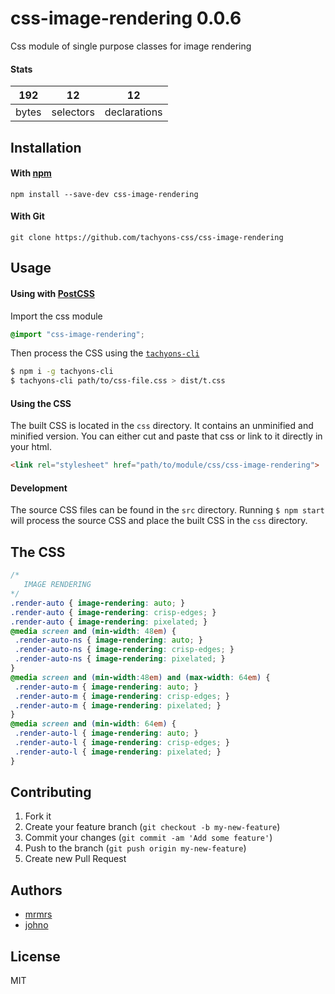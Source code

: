 # css-image-rendering 0.0.6

Css module of single purpose classes for image rendering

#### Stats

192 | 12 | 12
---|---|---
bytes | selectors | declarations

## Installation

#### With [npm](https://npmjs.com)

```
npm install --save-dev css-image-rendering
```

#### With Git

```
git clone https://github.com/tachyons-css/css-image-rendering
```

## Usage

#### Using with [PostCSS](https://github.com/postcss/postcss)

Import the css module

```css
@import "css-image-rendering";
```

Then process the CSS using the [`tachyons-cli`](https://github.com/tachyons-css/tachyons-cli)

```sh
$ npm i -g tachyons-cli
$ tachyons-cli path/to/css-file.css > dist/t.css
```

#### Using the CSS

The built CSS is located in the `css` directory. It contains an unminified and minified version.
You can either cut and paste that css or link to it directly in your html.

```html
<link rel="stylesheet" href="path/to/module/css/css-image-rendering">
```

#### Development

The source CSS files can be found in the `src` directory.
Running `$ npm start` will process the source CSS and place the built CSS in the `css` directory.

## The CSS

```css
/*
   IMAGE RENDERING
*/
.render-auto { image-rendering: auto; }
.render-auto { image-rendering: crisp-edges; }
.render-auto { image-rendering: pixelated; }
@media screen and (min-width: 48em) {
 .render-auto-ns { image-rendering: auto; }
 .render-auto-ns { image-rendering: crisp-edges; }
 .render-auto-ns { image-rendering: pixelated; }
}
@media screen and (min-width:48em) and (max-width: 64em) {
 .render-auto-m { image-rendering: auto; }
 .render-auto-m { image-rendering: crisp-edges; }
 .render-auto-m { image-rendering: pixelated; }
}
@media screen and (min-width: 64em) {
 .render-auto-l { image-rendering: auto; }
 .render-auto-l { image-rendering: crisp-edges; }
 .render-auto-l { image-rendering: pixelated; }
}
```

## Contributing

1. Fork it
2. Create your feature branch (`git checkout -b my-new-feature`)
3. Commit your changes (`git commit -am 'Add some feature'`)
4. Push to the branch (`git push origin my-new-feature`)
5. Create new Pull Request

## Authors

* [mrmrs](http://mrmrs.io)
* [johno](http://johnotander.com)

## License

MIT

